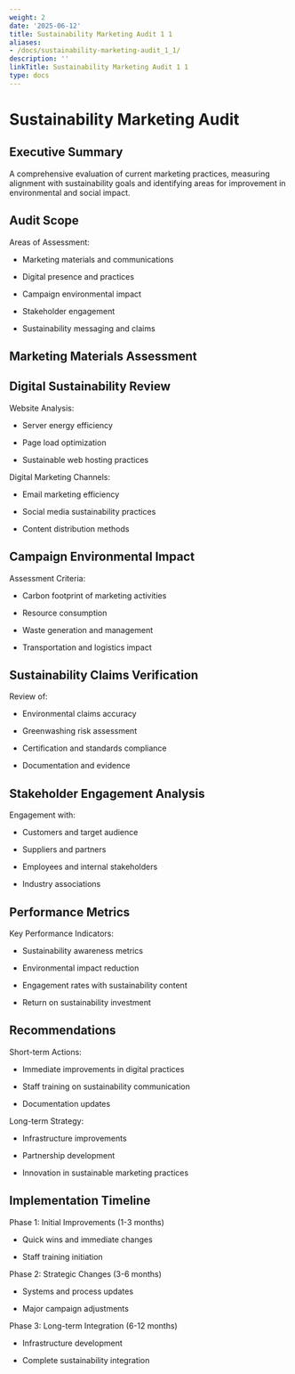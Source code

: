 ```yaml
---
weight: 2
date: '2025-06-12'
title: Sustainability Marketing Audit 1 1
aliases:
- /docs/sustainability-marketing-audit_1_1/
description: ''
linkTitle: Sustainability Marketing Audit 1 1
type: docs
---
```


# Sustainability Marketing Audit

## Executive Summary

A comprehensive evaluation of current marketing practices, measuring alignment with sustainability goals and identifying areas for improvement in environmental and social impact.

## Audit Scope

Areas of Assessment:

- Marketing materials and communications

- Digital presence and practices

- Campaign environmental impact

- Stakeholder engagement

- Sustainability messaging and claims

## Marketing Materials Assessment

<!-- Unsupported block type: table -->

## Digital Sustainability Review

Website Analysis:

- Server energy efficiency

- Page load optimization

- Sustainable web hosting practices

Digital Marketing Channels:

- Email marketing efficiency

- Social media sustainability practices

- Content distribution methods

## Campaign Environmental Impact

Assessment Criteria:

- Carbon footprint of marketing activities

- Resource consumption

- Waste generation and management

- Transportation and logistics impact

## Sustainability Claims Verification

Review of:

- Environmental claims accuracy

- Greenwashing risk assessment

- Certification and standards compliance

- Documentation and evidence

## Stakeholder Engagement Analysis

Engagement with:

- Customers and target audience

- Suppliers and partners

- Employees and internal stakeholders

- Industry associations

## Performance Metrics

Key Performance Indicators:

- Sustainability awareness metrics

- Environmental impact reduction

- Engagement rates with sustainability content

- Return on sustainability investment

## Recommendations

Short-term Actions:

- Immediate improvements in digital practices

- Staff training on sustainability communication

- Documentation updates

Long-term Strategy:

- Infrastructure improvements

- Partnership development

- Innovation in sustainable marketing practices

## Implementation Timeline

Phase 1: Initial Improvements (1-3 months)

- Quick wins and immediate changes

- Staff training initiation

Phase 2: Strategic Changes (3-6 months)

- Systems and process updates

- Major campaign adjustments

Phase 3: Long-term Integration (6-12 months)

- Infrastructure development

- Complete sustainability integration